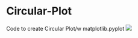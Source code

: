 # Circular-Plot
Code to create Circular Plot/w matplotlib.pyplot
<img src="http://www.jaymeholmes.com/PlotGraph.png">

